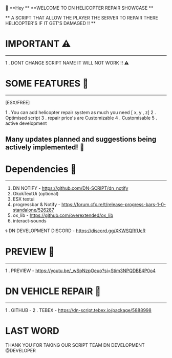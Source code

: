 👋 **Hey ** **WELCOME TO DN HELICOPTER REPAIR SHOWCASE **

** A SCRIPT THAT ALLOW THE PLAYER THE SERVER TO REPAIR THERE HELICOPTER'S IF IT GET'S DAMAGED !! **

# IMPORTANT ⚠️
-----------

1 . DONT CHANGE SCRIPT NAME IT WILL NOT WORK !! ⚠️

# SOME FEATURES 🌟
------------------
[ESX/FREE]

1 . You can add helicopter repair system as much you need [ x, y , z]
2 . Optimised script 
3 . repair price's are Customizable
4 . Customisable
5 . active development

 **Many updates planned and suggestions being actively implemented!** 🚁
 -----------------------------------------------------------------------

 # Dependencies 🚁
 ------------------

 1.  DN NOTIFY  - https://github.com/DN-SCRIPT/dn_notify
 2.  OkokTextUi (optional)
 3.  ESX textui 
 4.  progressbar & Notify - https://forum.cfx.re/t/release-progress-bars-1-0-standalone/526287
 5.  ox_lib  - https://github.com/overextended/ox_lib
 6.  interact-sounds  



🌀 DN DEVELOPMENT DISCORD - https://discord.gg/XKWSQRfUcR


# PREVIEW 🚁
-------------

1 . PREVIEW  - https://youtu.be/_wSpNzpOeuo?si=Stim3NPQDBE4P0o4

# DN VEHICLE REPAIR 🚁
-----------------------

1 . GITHUB - 
2 . TEBEX - https://dn-script.tebex.io/package/5888998


# LAST WORD

THANK YOU FOR TAKING OUR SCRIPT 
TEAM DN DEVELOPMENT
@DEVELOPER


   


